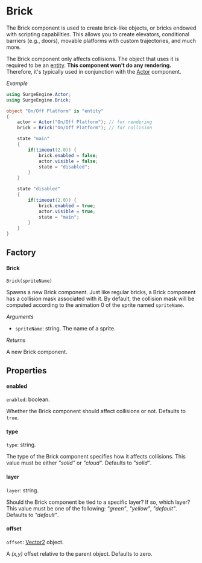 Brick
=====

The Brick component is used to create brick-like objects, or bricks endowed with scripting capabilities. This allows you to create elevators, conditional barriers (e.g., doors), movable platforms with custom trajectories, and much more.

The Brick component only affects collisions. The object that uses it is required to be an [entity](/engine/entity). **This component won't do any rendering.** Therefore, it's typically used in conjunction with the [Actor](/engine/actor) component.

*Example*
```cs
using SurgeEngine.Actor;
using SurgeEngine.Brick;

object "On/Off Platform" is "entity"
{
    actor = Actor("On/Off Platform"); // for rendering
    brick = Brick("On/Off Platform"); // for collision

    state "main"
    {
        if(timeout(2.0)) {
            brick.enabled = false;
            actor.visible = false;
            state = "disabled";
        }
    }

    state "disabled"
    {
        if(timeout(2.0)) {
            brick.enabled = true;
            actor.visible = true;
            state = "main";
        }
    }
}
```



Factory
-------

#### Brick

`Brick(spriteName)`

Spawns a new Brick component. Just like regular bricks, a Brick component has a collision mask associated with it. By default, the collision mask will be computed according to the animation 0 of the sprite named `spriteName`. 

*Arguments*

* `spriteName`: string. The name of a sprite.

*Returns*

A new Brick component.


Properties
----------

#### enabled

`enabled`: boolean.

Whether the Brick component should affect collisions or not. Defaults to `true`.

#### type

`type`: string.

The type of the Brick component specifies how it affects collisions. This value must be either *"solid"* or *"cloud"*. Defaults to *"solid"*.

#### layer

`layer`: string.

Should the Brick component be tied to a specific layer? If so, which layer? This value must be one of the following: *"green"*, *"yellow"*, *"default"*. Defaults to *"default"*.

#### offset

`offset`: [Vector2](/engine/vector2) object.

A *(x,y)* offset relative to the parent object. Defaults to zero.
